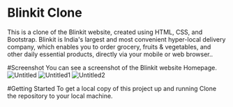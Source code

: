 # Blinkit Clone
This is a clone of the Blinkit website, created using HTML, CSS, and Bootstrap. 
Blinkit is India's largest and most convenient hyper-local delivery company, which enables you to order grocery, fruits & vegetables, and other daily essential products, directly via your mobile or web browser..

#Screenshot
You can see a screenshot of the Blinkit website Homepage.
![Untitled](https://github.com/RaghuCodeWizard/Project-Blinkit-clone/assets/137168147/c7275a16-9357-48c1-ac72-dd6d56e0abac)
![Untitled1](https://github.com/RaghuCodeWizard/Project-Blinkit-clone/assets/137168147/d5e862be-271a-4dd4-a705-b38a5bedca3d)
![Untitled2](https://github.com/RaghuCodeWizard/Project-Blinkit-clone/assets/137168147/a69a4895-30c0-4556-a142-80f08032687d)

#Getting Started
To get a local copy of this project up and running
Clone the repository to your local machine.


